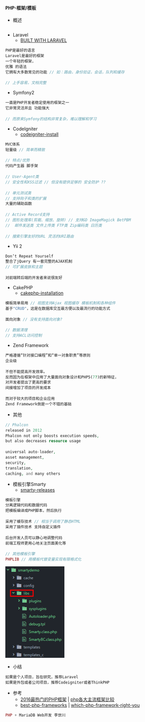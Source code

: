 #### PHP-框架/模板

* 概述

```js

```

* Laravel
  * [BUILT WITH LARAVEL](http://builtwithlaravel.com/)

```php
PHP是最好的语言
Laravel是最好的框架
一个年轻的框架，
优雅 的语法
它拥有大多数常见的功能 // 如：路由，身份验证，会话，队列和缓存

// 上手容易，文档完整
```

* Symfony2

```php
一直是PHP开发者稳定使用的框架之一
它非常灵活并且 功能强大

// 而原来Symfony的结构非常复杂，难以理解和学习
```

* CodeIgniter
  * [codeigniter-install](https://codeigniter.org.cn/user_guide/installation/downloads.html)

```php
MVC体系
轻量级 // 简单而精致

// 特点/优势
代码产生器 脚手架

// User-Agent类
// 安全性和XSS过滤 // 但没有提供足够的 安全防护 ??

// 单元测试类
// 支持钩子和类的扩展
大量的辅助函数

// Active Record支持
// 图形处理库(剪裁、缩放、旋转) // 支持GD ImageMagick BetPBM
//  邮件发送类 文件上传类 FTP类 Zip编码类 日历类

// 搜索引擎友好的URL 灵活的URI路由
```

* Yii 2

```js
Don’t Repeat Yourself
整合了jQuery 有一套完整的AJAX机制
// 可扩展皮肤和主题

对前端转后端的开发者来说很友好
```

* CakePHP
  * [cakephp-installation](https://book.cakephp.org/3.0/en/installation.html)

```php
模板简单易用 // 视图支持Ajax 视图缓存 模板机制和各种组件
基于"CRUD"，这是在数据库交互最方便以及最流行的功能方式

面向对象 // 没有支持面向对象?

// 数据清理
// 支持ACL访问控制
```

* Zend Framework

```php
严格遵循“针对接口编程”和“单一对象职责”等原则
企业级

不但不能提高开发效率。
反而因为在框架中应用了大量面向对象设计和PHP5(7?)的新特征，
对开发者提出了更高的要求
间接增加了项目的开发成本

而对于较大的项目和企业应用
Zend Framework倒是一个不错的基础
```

* 其他

```php
// Phalcon
released in 2012
Phalcon not only boosts execution speeds, 
but also decreases resource usage

universal auto-loader, 
asset management, 
security, 
translation, 
caching, and many others
```

* 模板引擎Smarty
  * [smarty-releases](https://github.com/smarty-php/smarty/releases/tag/v3.1.30)

```php
模板引擎
分离逻辑代码和数据代码
把模板编译成PHP脚本，然后执行

采用了缓存技术 // 相当于调用了静态HTML
采用了插件技术 支持自定义插件 

后台开发人员可以静心地调整代码
前端工程师更用心地关注页面美化等

// 其他模板引擎
PHPLIB // 用模板代替变量实现有限格式化
```

![](/assets/smarty-structure3442.png)

* 小结

```php
如果是个人项目，旨在研究，推荐Laravel
如果是外包或者公司项目，推荐Codeigniter或者ThinkPHP
```

* 参考
  * [2016最热门的PHP框架](http://www.phpchina.com/portal.php?mod=view&aid=40113) \| [php各大主流框架比较](http://blog.csdn.net/resilient/article/details/52594267)
  * [best-php-frameworks](http://www.hongkiat.com/blog/best-php-frameworks/) \| [which-php-framework-right-you](https://opensource.com/business/16/6/which-php-framework-right-you)

```php
PHP + MariaDB Web开发 李世川
```



